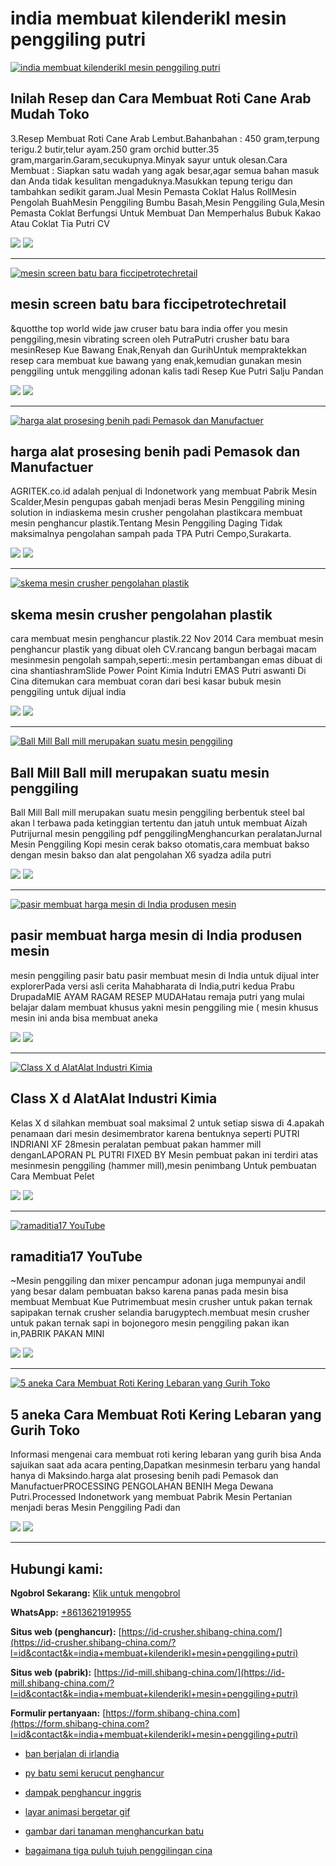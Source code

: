 # india membuat kilenderikl mesin penggiling putri

<a href="https://swt.shibang-china.com/?l=id&img&k=india+membuat+kilenderikl+mesin+penggiling+putri" target="_blank">![india membuat kilenderikl mesin penggiling putri](http://static.shibang-china.com/all-800x300/147.jpg)</a>

## Inilah Resep dan Cara Membuat Roti Cane Arab Mudah Toko
3.Resep Membuat Roti Cane Arab Lembut.Bahanbahan : 450 gram,terpung terigu.2 butir,telur ayam.250 gram orchid butter.35 gram,margarin.Garam,secukupnya.Minyak sayur untuk olesan.Cara Membuat : Siapkan satu wadah yang agak besar,agar semua bahan masuk dan Anda tidak kesulitan mengaduknya.Masukkan tepung terigu dan tambahkan sedikit garam.Jual Mesin Pemasta Coklat Halus RollMesin Pengolah BuahMesin Penggiling Bumbu Basah,Mesin Penggiling Gula,Mesin Pemasta Coklat Berfungsi Untuk Membuat Dan Memperhalus Bubuk Kakao Atau Coklat Tia Putri CV


<a href="https://whatsapp.shibangsoft.com/WhatsApp.php" target="_blank" title="WhatsApp">![](http://static.shibang-china.com/icon/whatsapp.png)</a> <a href="https://swt.shibang-china.com/?l=id&icon&k=india+membuat+kilenderikl+mesin+penggiling+putri" target="_blank">![](http://static.shibang-china.com/icon/chat-id.png)</a>

---

<a href="https://swt.shibang-china.com/?l=id&img&k=india+membuat+kilenderikl+mesin+penggiling+putri" target="_blank">![mesin screen batu bara ficcipetrotechretail](http://static.shibang-china.com/all-800x300/1284.jpg)</a>

## mesin screen batu bara ficcipetrotechretail
&quotthe top world wide jaw cruser batu bara india offer you mesin penggiling,mesin vibrating screen oleh PutraPutri crusher batu bara mesinResep Kue Bawang Enak,Renyah dan GurihUntuk mempraktekkan resep cara membuat kue bawang yang enak,kemudian gunakan mesin penggiling untuk menggiling adonan kalis tadi Resep Kue Putri Salju Pandan


<a href="https://whatsapp.shibangsoft.com/WhatsApp.php" target="_blank" title="WhatsApp">![](http://static.shibang-china.com/icon/whatsapp.png)</a> <a href="https://swt.shibang-china.com/?l=id&icon&k=india+membuat+kilenderikl+mesin+penggiling+putri" target="_blank">![](http://static.shibang-china.com/icon/chat-id.png)</a>

---

<a href="https://swt.shibang-china.com/?l=id&img&k=india+membuat+kilenderikl+mesin+penggiling+putri" target="_blank">![harga alat prosesing benih padi Pemasok dan Manufactuer](http://static.shibang-china.com/all-800x300/1455.jpg)</a>

## harga alat prosesing benih padi Pemasok dan Manufactuer
AGRITEK.co.id adalah penjual di Indonetwork yang membuat Pabrik Mesin Scalder,Mesin pengupas gabah menjadi beras Mesin Penggiling mining solution in indiaskema mesin crusher pengolahan plastikcara membuat mesin penghancur plastik.Tentang Mesin Penggiling Daging Tidak maksimalnya pengolahan sampah pada TPA Putri Cempo,Surakarta.


<a href="https://whatsapp.shibangsoft.com/WhatsApp.php" target="_blank" title="WhatsApp">![](http://static.shibang-china.com/icon/whatsapp.png)</a> <a href="https://swt.shibang-china.com/?l=id&icon&k=india+membuat+kilenderikl+mesin+penggiling+putri" target="_blank">![](http://static.shibang-china.com/icon/chat-id.png)</a>

---

<a href="https://swt.shibang-china.com/?l=id&img&k=india+membuat+kilenderikl+mesin+penggiling+putri" target="_blank">![skema mesin crusher pengolahan plastik](http://static.shibang-china.com/all-800x300/527.jpg)</a>

## skema mesin crusher pengolahan plastik
cara membuat mesin penghancur plastik.22 Nov 2014 Cara membuat mesin penghancur plastik yang dibuat oleh CV.rancang bangun berbagai macam mesinmesin pengolah sampah,seperti:.mesin pertambangan emas dibuat di cina shantiashramSlide Power Point Kimia Indutri EMAS Putri aswanti Di Cina ditemukan cara membuat coran dari besi kasar bubuk mesin penggiling untuk dijual india


<a href="https://whatsapp.shibangsoft.com/WhatsApp.php" target="_blank" title="WhatsApp">![](http://static.shibang-china.com/icon/whatsapp.png)</a> <a href="https://swt.shibang-china.com/?l=id&icon&k=india+membuat+kilenderikl+mesin+penggiling+putri" target="_blank">![](http://static.shibang-china.com/icon/chat-id.png)</a>

---

<a href="https://swt.shibang-china.com/?l=id&img&k=india+membuat+kilenderikl+mesin+penggiling+putri" target="_blank">![Ball Mill Ball mill merupakan suatu mesin penggiling](http://static.shibang-china.com/all-800x300/772.jpg)</a>

## Ball Mill Ball mill merupakan suatu mesin penggiling
Ball Mill Ball mill merupakan suatu mesin penggiling berbentuk steel bal akan l terbawa pada ketinggian tertentu dan jatuh untuk membuat Aizah Putrijurnal mesin penggiling pdf penggilingMenghancurkan peralatanJurnal Mesin Penggiling Kopi mesin cerak bakso otomatis,cara membuat bakso dengan mesin bakso dan alat pengolahan X6 syadza adila putri


<a href="https://whatsapp.shibangsoft.com/WhatsApp.php" target="_blank" title="WhatsApp">![](http://static.shibang-china.com/icon/whatsapp.png)</a> <a href="https://swt.shibang-china.com/?l=id&icon&k=india+membuat+kilenderikl+mesin+penggiling+putri" target="_blank">![](http://static.shibang-china.com/icon/chat-id.png)</a>

---

<a href="https://swt.shibang-china.com/?l=id&img&k=india+membuat+kilenderikl+mesin+penggiling+putri" target="_blank">![pasir membuat harga mesin di India produsen mesin](http://static.shibang-china.com/all-800x300/1511.jpg)</a>

## pasir membuat harga mesin di India produsen mesin
mesin penggiling pasir batu pasir membuat mesin di India untuk dijual inter explorerPada versi asli cerita Mahabharata di India,putri kedua Prabu DrupadaMIE AYAM RAGAM RESEP MUDAHatau remaja putri yang mulai belajar dalam membuat khusus yakni mesin penggiling mie ( mesin khusus mesin ini anda bisa membuat aneka


<a href="https://whatsapp.shibangsoft.com/WhatsApp.php" target="_blank" title="WhatsApp">![](http://static.shibang-china.com/icon/whatsapp.png)</a> <a href="https://swt.shibang-china.com/?l=id&icon&k=india+membuat+kilenderikl+mesin+penggiling+putri" target="_blank">![](http://static.shibang-china.com/icon/chat-id.png)</a>

---

<a href="https://swt.shibang-china.com/?l=id&img&k=india+membuat+kilenderikl+mesin+penggiling+putri" target="_blank">![Class X d AlatAlat Industri Kimia](http://static.shibang-china.com/all-800x300/866.jpg)</a>

## Class X d AlatAlat Industri Kimia
Kelas X d silahkan membuat soal maksimal 2 untuk setiap siswa di 4.apakah penamaan dari mesin desimembrator karena bentuknya seperti PUTRI INDRIANI XF 28mesin peralatan pembuat pakan hammer mill denganLAPORAN PL PUTRI FIXED BY Mesin pembuat pakan ini terdiri atas mesinmesin penggiling (hammer mill),mesin penimbang Untuk pembuatan Cara Membuat Pelet


<a href="https://whatsapp.shibangsoft.com/WhatsApp.php" target="_blank" title="WhatsApp">![](http://static.shibang-china.com/icon/whatsapp.png)</a> <a href="https://swt.shibang-china.com/?l=id&icon&k=india+membuat+kilenderikl+mesin+penggiling+putri" target="_blank">![](http://static.shibang-china.com/icon/chat-id.png)</a>

---

<a href="https://swt.shibang-china.com/?l=id&img&k=india+membuat+kilenderikl+mesin+penggiling+putri" target="_blank">![ramaditia17 YouTube](http://static.shibang-china.com/all-800x300/1191.jpg)</a>

## ramaditia17 YouTube
~Mesin penggiling dan mixer pencampur adonan juga mempunyai andil yang besar dalam pembuatan bakso karena panas pada mesin bisa membuat Membuat Kue Putrimembuat mesin crusher untuk pakan ternak sapipakan ternak crusher selandia barugyptech.membuat mesin crusher untuk pakan ternak sapi in bojonegoro mesin penggiling pakan ikan in,PABRIK PAKAN MINI


<a href="https://whatsapp.shibangsoft.com/WhatsApp.php" target="_blank" title="WhatsApp">![](http://static.shibang-china.com/icon/whatsapp.png)</a> <a href="https://swt.shibang-china.com/?l=id&icon&k=india+membuat+kilenderikl+mesin+penggiling+putri" target="_blank">![](http://static.shibang-china.com/icon/chat-id.png)</a>

---

<a href="https://swt.shibang-china.com/?l=id&img&k=india+membuat+kilenderikl+mesin+penggiling+putri" target="_blank">![5 aneka Cara Membuat Roti Kering Lebaran yang Gurih Toko](http://static.shibang-china.com/all-800x300/1527.jpg)</a>

## 5 aneka Cara Membuat Roti Kering Lebaran yang Gurih Toko
Informasi mengenai cara membuat roti kering lebaran yang gurih bisa Anda sajuikan saat ada acara penting,Dapatkan mesinmesin terbaru yang handal hanya di Maksindo.harga alat prosesing benih padi Pemasok dan ManufactuerPROCESSING PENGOLAHAN BENIH Mega Dewana Putri.Processed Indonetwork yang membuat Pabrik Mesin Pertanian menjadi beras Mesin Penggiling Padi dan


<a href="https://whatsapp.shibangsoft.com/WhatsApp.php" target="_blank" title="WhatsApp">![](http://static.shibang-china.com/icon/whatsapp.png)</a> <a href="https://swt.shibang-china.com/?l=id&icon&k=india+membuat+kilenderikl+mesin+penggiling+putri" target="_blank">![](http://static.shibang-china.com/icon/chat-id.png)</a>

---
## Hubungi kami:

**Ngobrol Sekarang:** [Klik untuk mengobrol](https://swt.shibang-china.com?l=id&contact&k=india+membuat+kilenderikl+mesin+penggiling+putri)

**WhatsApp:**  [+8613621919955](https://whatsapp.shibangsoft.com/WhatsApp.php)

**Situs web (penghancur):** [https://id-crusher.shibang-china.com/](https://id-crusher.shibang-china.com/?l=id&contact&k=india+membuat+kilenderikl+mesin+penggiling+putri)

**Situs web (pabrik):** [https://id-mill.shibang-china.com/](https://id-mill.shibang-china.com/?l=id&contact&k=india+membuat+kilenderikl+mesin+penggiling+putri)

**Formulir pertanyaan:** [https://form.shibang-china.com](https://form.shibang-china.com?l=id&contact&k=india+membuat+kilenderikl+mesin+penggiling+putri)

* [ban berjalan di irlandia](../40/ban%20berjalan%20di%20irlandia.md)

* [py batu semi kerucut penghancur](../32/py%20batu%20semi%20kerucut%20penghancur.md)

* [dampak penghancur inggris](../31/dampak%20penghancur%20inggris.md)

* [layar animasi bergetar gif](../38/layar%20animasi%20bergetar%20gif.md)

* [gambar dari tanaman menghancurkan batu](../40/gambar%20dari%20tanaman%20menghancurkan%20batu.md)

* [bagaimana tiga puluh tujuh penggilingan cina](../32/bagaimana%20tiga%20puluh%20tujuh%20penggilingan%20cina.md)
